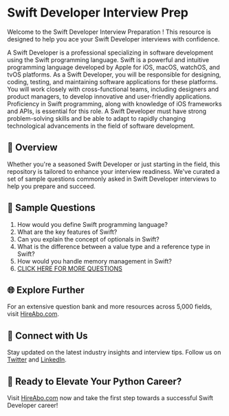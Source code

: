 # Swift Developer Interview Prep

Welcome to the Swift Developer Interview Preparation ! This resource is designed to help you ace your Swift Developer interviews with confidence.

A Swift Developer is a professional specializing in software development using the Swift programming language. Swift is a powerful and intuitive programming language developed by Apple for iOS, macOS, watchOS, and tvOS platforms. As a Swift Developer, you will be responsible for designing, coding, testing, and maintaining software applications for these platforms. You will work closely with cross-functional teams, including designers and product managers, to develop innovative and user-friendly applications. Proficiency in Swift programming, along with knowledge of iOS frameworks and APIs, is essential for this role. A Swift Developer must have strong problem-solving skills and be able to adapt to rapidly changing technological advancements in the field of software development.

## 🚀 Overview

Whether you're a seasoned Swift Developer or just starting in the field, this repository is tailored to enhance your interview readiness. We've curated a set of sample questions commonly asked in Swift Developer interviews to help you prepare and succeed.

## 📝 Sample Questions

1. How would you define Swift programming language?
2. What are the key features of Swift?
3. Can you explain the concept of optionals in Swift?
4. What is the difference between a value type and a reference type in Swift?
5. How would you handle memory management in Swift?
6. [CLICK HERE FOR MORE QUESTIONS](https://hireabo.com/job/0_0_62/Swift%20Developer)

## 🌐 Explore Further

For an extensive question bank and more resources across 5,000 fields, visit [HireAbo.com](https://www.hireabo.com).

## 📱 Connect with Us

Stay updated on the latest industry insights and interview tips. Follow us on [Twitter](https://twitter.com/hireabo) and [LinkedIn](https://www.linkedin.com/in/hire-abo-3609972a8/).

## 🚀 Ready to Elevate Your Python Career?

Visit [HireAbo.com](https://www.hireabo.com) now and take the first step towards a successful Swift Developer career!